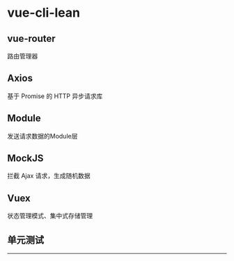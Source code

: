 # vue-cli-lean

## vue-router
路由管理器

## Axios
基于 Promise 的 HTTP 异步请求库

## Module
发送请求数据的Module层

## MockJS
拦截 Ajax 请求，生成随机数据

## Vuex
状态管理模式、集中式存储管理

## 单元测试

----------------------------------------------------------------------------------